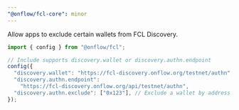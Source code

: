 ```yaml
---
"@onflow/fcl-core": minor
---
```


Allow apps to exclude certain wallets from FCL Discovery.

```javascript
import { config } from "@onflow/fcl";

// Include supports discovery.wallet or discovery.authn.endpoint
config({
  "discovery.wallet": "https://fcl-discovery.onflow.org/testnet/authn",
  "discovery.authn.endpoint":
    "https://fcl-discovery.onflow.org/api/testnet/authn",
  "discovery.authn.exclude": ["0x123"], // Exclude a wallet by address
});
```